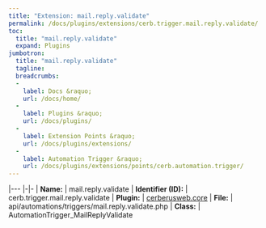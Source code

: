 ```yaml
---
title: "Extension: mail.reply.validate"
permalink: /docs/plugins/extensions/cerb.trigger.mail.reply.validate/
toc:
  title: "mail.reply.validate"
  expand: Plugins
jumbotron:
  title: "mail.reply.validate"
  tagline: 
  breadcrumbs:
  -
    label: Docs &raquo;
    url: /docs/home/
  -
    label: Plugins &raquo;
    url: /docs/plugins/
  -
    label: Extension Points &raquo;
    url: /docs/plugins/extensions/
  -
    label: Automation Trigger &raquo;
    url: /docs/plugins/extensions/points/cerb.automation.trigger/
---
```


|---
|-|-
| **Name:** | mail.reply.validate
| **Identifier (ID):** | cerb.trigger.mail.reply.validate
| **Plugin:** | [cerberusweb.core](/docs/plugins/cerberusweb.core/)
| **File:** | api/automations/triggers/mail.reply.validate.php
| **Class:** | AutomationTrigger_MailReplyValidate

